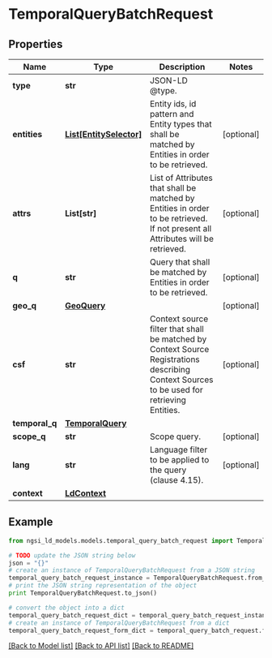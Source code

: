 # TemporalQueryBatchRequest


## Properties
Name | Type | Description | Notes
------------ | ------------- | ------------- | -------------
**type** | **str** | JSON-LD @type.  | 
**entities** | [**List[EntitySelector]**](EntitySelector.md) | Entity ids, id pattern and Entity types that shall be matched by Entities in order to be retrieved.  | [optional] 
**attrs** | **List[str]** | List of Attributes that shall be matched by Entities in order to be retrieved. If not present all Attributes will be retrieved.  | [optional] 
**q** | **str** | Query that shall be matched by Entities in order to be retrieved.  | [optional] 
**geo_q** | [**GeoQuery**](GeoQuery.md) |  | [optional] 
**csf** | **str** | Context source filter that shall be matched by Context Source Registrations describing Context Sources to be used for retrieving Entities.  | [optional] 
**temporal_q** | [**TemporalQuery**](TemporalQuery.md) |  | 
**scope_q** | **str** | Scope query. | [optional] 
**lang** | **str** | Language filter to be applied to the query (clause 4.15). | [optional] 
**context** | [**LdContext**](LdContext.md) |  | 

## Example

```python
from ngsi_ld_models.models.temporal_query_batch_request import TemporalQueryBatchRequest

# TODO update the JSON string below
json = "{}"
# create an instance of TemporalQueryBatchRequest from a JSON string
temporal_query_batch_request_instance = TemporalQueryBatchRequest.from_json(json)
# print the JSON string representation of the object
print TemporalQueryBatchRequest.to_json()

# convert the object into a dict
temporal_query_batch_request_dict = temporal_query_batch_request_instance.to_dict()
# create an instance of TemporalQueryBatchRequest from a dict
temporal_query_batch_request_form_dict = temporal_query_batch_request.from_dict(temporal_query_batch_request_dict)
```
[[Back to Model list]](../README.md#documentation-for-models) [[Back to API list]](../README.md#documentation-for-api-endpoints) [[Back to README]](../README.md)


